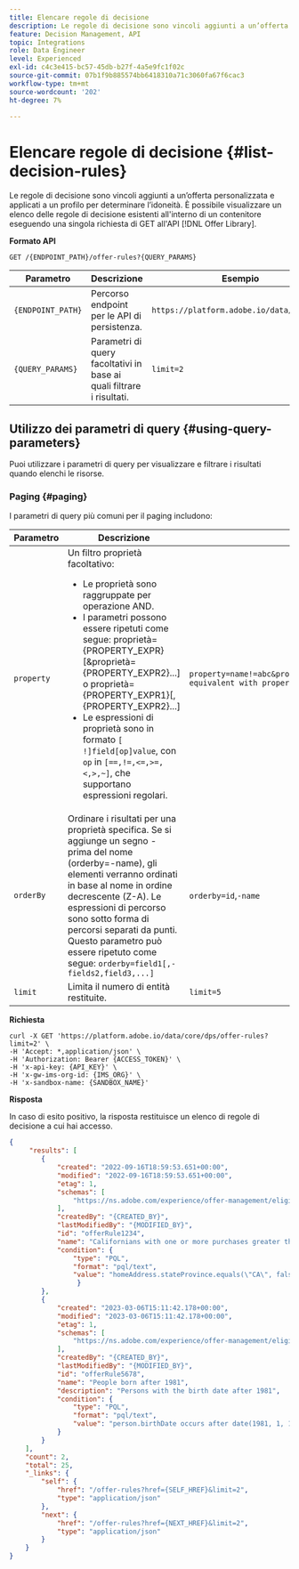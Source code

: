 ```yaml
---
title: Elencare regole di decisione
description: Le regole di decisione sono vincoli aggiunti a un’offerta personalizzata e applicati a un profilo per determinare l’idoneità.
feature: Decision Management, API
topic: Integrations
role: Data Engineer
level: Experienced
exl-id: c4c3e415-bc57-45db-b27f-4a5e9fc1f02c
source-git-commit: 07b1f9b885574bb6418310a71c3060fa67f6cac3
workflow-type: tm+mt
source-wordcount: '202'
ht-degree: 7%

---
```


# Elencare regole di decisione {#list-decision-rules}

Le regole di decisione sono vincoli aggiunti a un’offerta personalizzata e applicati a un profilo per determinare l’idoneità. È possibile visualizzare un elenco delle regole di decisione esistenti all&#39;interno di un contenitore eseguendo una singola richiesta di GET all&#39;API [!DNL Offer Library].

**Formato API**

```http
GET /{ENDPOINT_PATH}/offer-rules?{QUERY_PARAMS}
```

| Parametro | Descrizione | Esempio |
| --------- | ----------- | ------- |
| `{ENDPOINT_PATH}` | Percorso endpoint per le API di persistenza. | `https://platform.adobe.io/data/core/dps` |
| `{QUERY_PARAMS}` | Parametri di query facoltativi in base ai quali filtrare i risultati. | `limit=2` |

## Utilizzo dei parametri di query {#using-query-parameters}

Puoi utilizzare i parametri di query per visualizzare e filtrare i risultati quando elenchi le risorse.

### Paging {#paging}

I parametri di query più comuni per il paging includono:

| Parametro | Descrizione | Esempio |
| --------- | ----------- | ------- |
| `property` | Un filtro proprietà facoltativo: <ul><li>Le proprietà sono raggruppate per operazione AND.</li><li>I parametri possono essere ripetuti come segue: proprietà={PROPERTY_EXPR}[&amp;proprietà={PROPERTY_EXPR2}...] o proprietà={PROPERTY_EXPR1}[,{PROPERTY_EXPR2}...]</li><li>Le espressioni di proprietà sono in formato `[ !]field[op]value`, con `op` in `[==,!=,<=,>=,<,>,~]`, che supportano espressioni regolari.</li></ul> | `property=name!=abc&property=id~.*1234.*&property=description equivalent with property=name!=abc,id~.*1234.*,description.` |
| `orderBy` | Ordinare i risultati per una proprietà specifica. Se si aggiunge un segno - prima del nome (orderby=-name), gli elementi verranno ordinati in base al nome in ordine decrescente (Z-A). Le espressioni di percorso sono sotto forma di percorsi separati da punti. Questo parametro può essere ripetuto come segue: `orderby=field1[,-fields2,field3,...]` | `orderby=id`,`-name` |
| `limit` | Limita il numero di entità restituite. | `limit=5` |

**Richiesta**

```shell
curl -X GET 'https://platform.adobe.io/data/core/dps/offer-rules?limit=2' \
-H 'Accept: *,application/json' \
-H 'Authorization: Bearer {ACCESS_TOKEN}' \
-H 'x-api-key: {API_KEY}' \
-H 'x-gw-ims-org-id: {IMS_ORG}' \
-H 'x-sandbox-name: {SANDBOX_NAME}'
```

**Risposta**

In caso di esito positivo, la risposta restituisce un elenco di regole di decisione a cui hai accesso.

```json
{
     "results": [
        {
            "created": "2022-09-16T18:59:53.651+00:00",
            "modified": "2022-09-16T18:59:53.651+00:00",
            "etag": 1,
            "schemas": [
                "https://ns.adobe.com/experience/offer-management/eligibility-rule;version=0.3"
            ],
            "createdBy": "{CREATED_BY}",
            "lastModifiedBy": "{MODIFIED_BY}",
            "id": "offerRule1234",
            "name": "Californians with one or more purchases greater than $1000",
            "condition": {
                "type": "PQL",
                "format": "pql/text",
                "value": "homeAddress.stateProvince.equals(\"CA\", false) and (select var1 from xEvent where var1.eventType.equals(\"purchase\", true) and (var1.commerce.order.priceTotal = 1000.0 and var1.commerce.order.currencyCode.equals(\"USD\", false)))"
                 }
        },
        {
            "created": "2023-03-06T15:11:42.178+00:00",
            "modified": "2023-03-06T15:11:42.178+00:00",
            "etag": 1,
            "schemas": [
                "https://ns.adobe.com/experience/offer-management/eligibility-rule;version=0.3"
            ],
            "createdBy": "{CREATED_BY}",
            "lastModifiedBy": "{MODIFIED_BY}",
            "id": "offerRule5678",
            "name": "People born after 1981",
            "description": "Persons with the birth date after 1981",
            "condition": {
                "type": "PQL",
                "format": "pql/text",
                "value": "person.birthDate occurs after date(1981, 1, 1)"
            }
        }
    ],
    "count": 2,
    "total": 25,
    "_links": {
        "self": {
            "href": "/offer-rules?href={SELF_HREF}&limit=2",
            "type": "application/json"
        },
        "next": {
            "href": "/offer-rules?href={NEXT_HREF}&limit=2",
            "type": "application/json"
        }
    }
}
```
